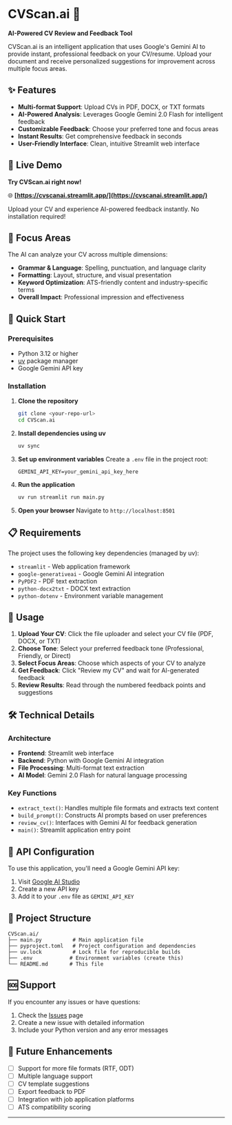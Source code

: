 # CVScan.ai 🤖

**AI-Powered CV Review and Feedback Tool**

CVScan.ai is an intelligent application that uses Google's Gemini AI to provide instant, professional feedback on your CV/resume. Upload your document and receive personalized suggestions for improvement across multiple focus areas.

## ✨ Features

- **Multi-format Support**: Upload CVs in PDF, DOCX, or TXT formats
- **AI-Powered Analysis**: Leverages Google Gemini 2.0 Flash for intelligent feedback
- **Customizable Feedback**: Choose your preferred tone and focus areas
- **Instant Results**: Get comprehensive feedback in seconds
- **User-Friendly Interface**: Clean, intuitive Streamlit web interface

## 🚀 Live Demo

**Try CVScan.ai right now!** 

🌐 **[https://cvscanai.streamlit.app/](https://cvscanai.streamlit.app/)**

Upload your CV and experience AI-powered feedback instantly. No installation required!

## 🎯 Focus Areas

The AI can analyze your CV across multiple dimensions:

- **Grammar & Language**: Spelling, punctuation, and language clarity
- **Formatting**: Layout, structure, and visual presentation
- **Keyword Optimization**: ATS-friendly content and industry-specific terms
- **Overall Impact**: Professional impression and effectiveness

## 🚀 Quick Start

### Prerequisites

- Python 3.12 or higher
- [uv](https://docs.astral.sh/uv/) package manager
- Google Gemini API key

### Installation

1. **Clone the repository**
   ```bash
   git clone <your-repo-url>
   cd CVScan.ai
   ```

2. **Install dependencies using uv**
   ```bash
   uv sync
   ```

3. **Set up environment variables**
   Create a `.env` file in the project root:
   ```env
   GEMINI_API_KEY=your_gemini_api_key_here
   ```

4. **Run the application**
   ```bash
   uv run streamlit run main.py
   ```

5. **Open your browser**
   Navigate to `http://localhost:8501`

## 📋 Requirements

The project uses the following key dependencies (managed by uv):

- `streamlit` - Web application framework
- `google-generativeai` - Google Gemini AI integration
- `PyPDF2` - PDF text extraction
- `python-docx2txt` - DOCX text extraction
- `python-dotenv` - Environment variable management

## 🔧 Usage

1. **Upload Your CV**: Click the file uploader and select your CV file (PDF, DOCX, or TXT)
2. **Choose Tone**: Select your preferred feedback tone (Professional, Friendly, or Direct)
3. **Select Focus Areas**: Choose which aspects of your CV to analyze
4. **Get Feedback**: Click "Review my CV" and wait for AI-generated feedback
5. **Review Results**: Read through the numbered feedback points and suggestions

## 🛠️ Technical Details

### Architecture

- **Frontend**: Streamlit web interface
- **Backend**: Python with Google Gemini AI integration
- **File Processing**: Multi-format text extraction
- **AI Model**: Gemini 2.0 Flash for natural language processing

### Key Functions

- `extract_text()`: Handles multiple file formats and extracts text content
- `build_prompt()`: Constructs AI prompts based on user preferences
- `review_cv()`: Interfaces with Gemini AI for feedback generation
- `main()`: Streamlit application entry point

## 🔑 API Configuration

To use this application, you'll need a Google Gemini API key:

1. Visit [Google AI Studio](https://makersuite.google.com/app/apikey)
2. Create a new API key
3. Add it to your `.env` file as `GEMINI_API_KEY`

## 📁 Project Structure

```
CVScan.ai/
├── main.py          # Main application file
├── pyproject.toml   # Project configuration and dependencies
├── uv.lock          # Lock file for reproducible builds
├── .env            # Environment variables (create this)
└── README.md       # This file
```


## 🆘 Support

If you encounter any issues or have questions:

1. Check the [Issues](https://github.com/victoriavals/CVScan.ai/issues) page
2. Create a new issue with detailed information
3. Include your Python version and any error messages

## 🔮 Future Enhancements

- [ ] Support for more file formats (RTF, ODT)
- [ ] Multiple language support
- [ ] CV template suggestions
- [ ] Export feedback to PDF
- [ ] Integration with job application platforms
- [ ] ATS compatibility scoring

---